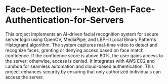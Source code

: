 # Face-Detection---Next-Gen-Face-Authentication-for-Servers
This project implements an AI-driven facial recognition system for secure server login using OpenCV, MediaPipe, and LBPH (Local Binary Patterns Histogram) algorithm. The system captures real-time video to detect and recognize faces, granting or denying access based on face match confidence. If the confidence score is above 80%, the user gains access to the server; otherwise, access is denied. It integrates with AWS EC2 and Lambda for seamless automation and cloud-based authentication. This project enhances security by ensuring that only authorized individuals can access the server.

